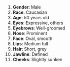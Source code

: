 1. **Gender**: Male
2. **Race**: Caucasian
3. **Age**: 50 years old
4. **Eyes**: Expressive, others
5. **Eyebrows**: Well-groomed
6. **Nose**: Prominent
7. **Face**: Oval, smooth
8. **Lips**: Medium full
9. **Hair**: Short, grey
10. **Jawline**: Defined
11. **Cheeks**: Slightly sunken